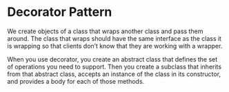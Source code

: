 # Decorator Pattern
We create objects of a class that wraps another class and pass them around. The class that wraps should have the same interface as the class it is wrapping so that clients don’t know that they are working with a wrapper.

When you use decorator, you create an abstract class that defines the set of operations you need to support. Then you create a subclass that inherits from that abstract class, accepts an instance of the class in its constructor, and provides a body for each of those methods.

